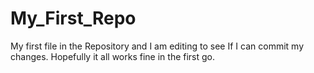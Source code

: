 # My_First_Repo
My first file in the Repository and I am editing to see If I can commit my changes.
Hopefully it all works fine in the first go.

